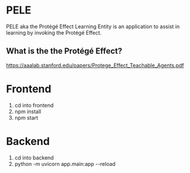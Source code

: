 # PELE
PELE aka the Protégé Effect Learning Entity is an application to assist in learning by invoking the Protégé Effect.

## What is the the Protégé Effect?
https://aaalab.stanford.edu/papers/Protege_Effect_Teachable_Agents.pdf

# Frontend

1. cd into frontend
2. npm install
3. npm start

# Backend

1. cd into backend
2. python -m uvicorn app.main:app --reload
